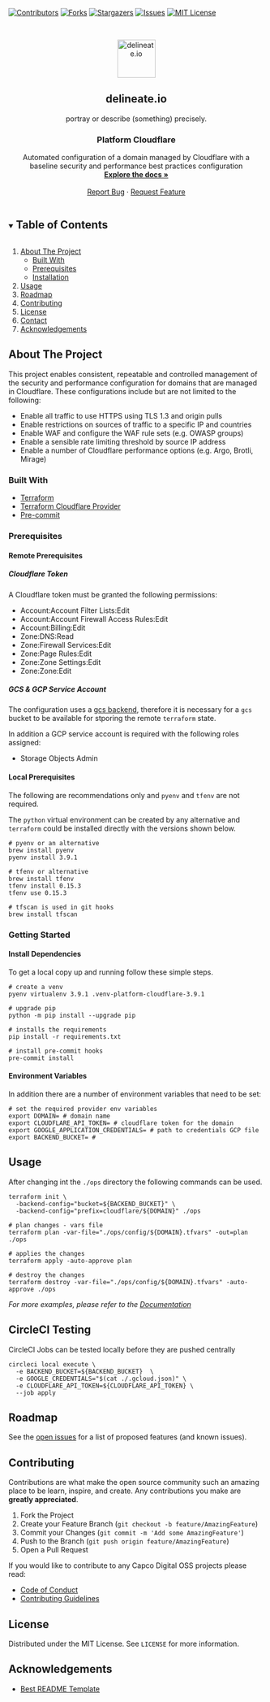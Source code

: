 [![Contributors][contributors-shield]][contributors-url]
[![Forks][forks-shield]][forks-url]
[![Stargazers][stars-shield]][stars-url]
[![Issues][issues-shield]][issues-url]
[![MIT License][license-shield]][license-url]

<!-- PROJECT LOGO -->
<br />
<p align="center">
  <img alt="delineate.io" src="https://github.com/delineateio/.github/blob/master/assets/logo.png?raw=true" height="75" />
  <h2 align="center">delineate.io</h2>
  <p align="center">portray or describe (something) precisely.</p>

  <h3 align="center">Platform Cloudflare</h3>

  <p align="center">
    Automated configuration of a domain managed by Cloudflare with a baseline security and performance best practices configuration
    <br />
    <a href="https://github.com/delineateio/platform-cloudflare"><strong>Explore the docs »</strong></a>
    <br />
    <br />
    <a href="https://github.com/delineateio/platform-cloudflare/issues">Report Bug</a>
    ·
    <a href="https://github.com/delineateio/platform-cloudflare/issues">Request Feature</a>
  </p>
</p>

<!-- TABLE OF CONTENTS -->
<details open="open">
  <summary><h2 style="display: inline-block">Table of Contents</h2></summary>
  <ol>
    <li>
      <a href="#about-the-project">About The Project</a>
      <ul>
        <li><a href="#built-with">Built With</a></li>
      </ul>
      <ul>
        <li><a href="#prerequisites">Prerequisites</a></li>
        <li><a href="#installation">Installation</a></li>
      </ul>
    </li>
    <li><a href="#usage">Usage</a></li>
    <li><a href="#roadmap">Roadmap</a></li>
    <li><a href="#contributing">Contributing</a></li>
    <li><a href="#license">License</a></li>
    <li><a href="#contact">Contact</a></li>
    <li><a href="#acknowledgements">Acknowledgements</a></li>
  </ol>
</details>

<!-- ABOUT THE PROJECT -->
## About The Project

This project enables consistent, repeatable and controlled management of the security and performance configuration for domains that are managed in Cloudflare.  These configurations include but are not limited to the following:

* Enable all traffic to use HTTPS using TLS 1.3 and origin pulls
* Enable restrictions on sources of traffic to a specific IP and countries
* Enable WAF and configure the WAF rule sets (e.g. OWASP groups)
* Enable a sensible rate limiting threshold by source IP address
* Enable a number of Cloudflare performance options (e.g. Argo, Brotli, Mirage)

### Built With

* [Terraform](https://www.terraform.io/)
* [Terraform Cloudflare Provider](https://registry.terraform.io/providers/cloudflare/cloudflare/latest/docs)
* [Pre-commit](https://pre-commit.com/)

### Prerequisites

#### Remote Prerequisites

##### Cloudflare Token

A Cloudflare token must be granted the following permissions:

* Account:Account Filter Lists:Edit
* Account:Account Firewall Access Rules:Edit
* Account:Billing:Edit
* Zone:DNS:Read
* Zone:Firewall Services:Edit
* Zone:Page Rules:Edit
* Zone:Zone Settings:Edit
* Zone:Zone:Edit

##### GCS & GCP Service Account

The configuration uses a [gcs backend](https://www.terraform.io/docs/language/settings/backends/gcs.html), therefore it is necessary for a `gcs` bucket to be available for stporing the remote `terraform` state.

In addition a GCP service account is required with the following roles assigned:

* Storage Objects Admin

#### Local Prerequisites

The following are recommendations only and `pyenv` and `tfenv` are not required.

The `python` virtual environment can be created by any alternative and `terraform` could be installed directly with the versions shown below.

```shell
# pyenv or an alternative
brew install pyenv
pyenv install 3.9.1

# tfenv or alternative
brew install tfenv
tfenv install 0.15.3
tfenv use 0.15.3

# tfscan is used in git hooks
brew install tfscan
```

<!-- GETTING STARTED -->
### Getting Started

#### Install Dependencies

To get a local copy up and running follow these simple steps.

```shell
# create a venv
pyenv virtualenv 3.9.1 .venv-platform-cloudflare-3.9.1

# upgrade pip
python -m pip install --upgrade pip

# installs the requirements
pip install -r requirements.txt

# install pre-commit hooks
pre-commit install
```

#### Environment Variables

In addition there are a number of environment variables that need to be set:

```shell
# set the required provider env variables
export DOMAIN= # domain name
export CLOUDFLARE_API_TOKEN= # cloudflare token for the domain
export GOOGLE_APPLICATION_CREDENTIALS= # path to credentials GCP file
export BACKEND_BUCKET= #
```

<!-- USAGE EXAMPLES -->
## Usage

After changing int the `./ops` directory the following commands can be used.

```shell
terraform init \
  -backend-config="bucket=${BACKEND_BUCKET}" \
  -backend-config="prefix=cloudflare/${DOMAIN}" ./ops

# plan changes - vars file
terraform plan -var-file="./ops/config/${DOMAIN}.tfvars" -out=plan ./ops

# applies the changes
terraform apply -auto-approve plan

# destroy the changes
terraform destroy -var-file="./ops/config/${DOMAIN}.tfvars" -auto-approve ./ops
```

_For more examples, please refer to the [Documentation](https://example.com)_

## CircleCI Testing

CircleCI Jobs can be tested locally before they are pushed centrally

```shell
circleci local execute \
  -e BACKEND_BUCKET=${BACKEND_BUCKET}  \
  -e GOOGLE_CREDENTIALS="$(cat ./.gcloud.json)" \
  -e CLOUDFLARE_API_TOKEN=${CLOUDFLARE_API_TOKEN} \
  --job apply
```

<!-- ROADMAP -->
## Roadmap

See the [open issues](https://github.com/delineateio/platform-cloudflare/issues) for a list of proposed features (and known issues).

<!-- CONTRIBUTING -->
## Contributing

Contributions are what make the open source community such an amazing place to be learn, inspire, and create. Any contributions you make are **greatly appreciated**.

1. Fork the Project
2. Create your Feature Branch (`git checkout -b feature/AmazingFeature`)
3. Commit your Changes (`git commit -m 'Add some AmazingFeature'`)
4. Push to the Branch (`git push origin feature/AmazingFeature`)
5. Open a Pull Request

If you would like to contribute to any Capco Digital OSS projects please read:

* [Code of Conduct](https://github.com/delineateio/.github/blob/master/CODE_OF_CONDUCT.md)
* [Contributing Guidelines](https://github.com/delineateio/.github/blob/master/CONTRIBUTING.md)

<!-- LICENSE -->
## License

Distributed under the MIT License. See `LICENSE` for more information.

<!-- ACKNOWLEDGEMENTS -->
## Acknowledgements

* [Best README Template](https://github.com/othneildrew/Best-README-Template/blob/master/README.md)

<!-- MARKDOWN LINKS & IMAGES -->
<!-- https://www.markdownguide.org/basic-syntax/#reference-style-links -->
[contributors-shield]: https://img.shields.io/github/contributors/delineateio/platform-cloudflare.svg?style=for-the-badge
[contributors-url]: https://github.com/delineateio/platform-cloudflare/graphs/contributors
[forks-shield]: https://img.shields.io/github/forks/delineateio/platform-cloudflare.svg?style=for-the-badge
[forks-url]: https://github.com/delineateio/platform-cloudflare/network/members
[stars-shield]: https://img.shields.io/github/stars/delineateio/platform-cloudflare.svg?style=for-the-badge
[stars-url]: https://github.com/delineateio/platform-cloudflare/stargazers
[issues-shield]: https://img.shields.io/github/issues/delineateio/platform-cloudflare.svg?style=for-the-badge
[issues-url]: https://github.com/delineateio/platform-cloudflare/issues
[license-shield]: https://img.shields.io/github/license/delineateio/platform-cloudflare.svg?style=for-the-badge
[license-url]: https://github.com/delineateio/platform-cloudflare/blob/master/LICENSE
